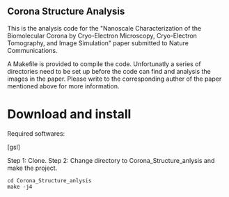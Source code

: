 ## Corona Structure Analysis ##
This is the analysis code for the "Nanoscale Characterization of the Biomolecular Corona by Cryo-Electron Microscopy, Cryo-Electron Tomography, and Image Simulation" paper submitted to Nature Communications.

A Makefile is provided to compile the code. Unfortunatly a series of directories need to be set up before the code can find and analysis the images in the paper. Please write to the corresponding auther of the paper mentioned above for more information.  

# Download and install
Required softwares:

[gsl]

Step 1: Clone.
Step 2: Change directory to Corona_Structure_anlysis  and make the project.
```console
cd Corona_Structure_anlysis
make -j4
```
